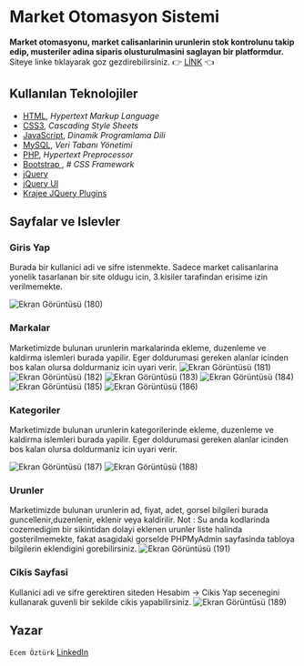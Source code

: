 # Market Otomasyon Sistemi

**Market otomasyonu, market calisanlarinin urunlerin stok kontrolunu takip edip, musteriler adina siparis olusturulmasini saglayan bir platformdur.** 
Siteye linke tıklayarak goz gezdirebilirsiniz. :point_right:  [LİNK](http://marketotomasyonu.eu5.org/) :point_left: 




## Kullanılan Teknolojiler

 - [HTML](https://www.w3schools.com/html/),  _Hypertext Markup Language_
-   [CSS3](https://www.w3schools.com/css/),  _Cascading Style Sheets_
-   [JavaScript](https://www.javascript.com/),  _Dinamik Programlama Dili_
-   [MySQL](https://www.mysql.com/),  _Veri Tabanı Yönetimi_
-   [PHP](https://www.php.net/),  _Hypertext Preprocessor_
-   [Bootstrap ](https://getbootstrap.com/docs/5.0/getting-started/introduction/),  _# CSS Framework_
- [jQuery](https://jquery.com/)
- [jQuery UI](https://jqueryui.com/)
- [Krajee JQuery Plugins](https://plugins.krajee.com/)

## Sayfalar ve Islevler

### Giris Yap
Burada bir kullanici adi ve sifre istenmekte. Sadece market calisanlarina yonelik tasarlanan bir site oldugu icin, 3.kisiler tarafindan erisime izin verilmemekte.

![Ekran Görüntüsü (180)](https://user-images.githubusercontent.com/56153715/122460376-b86dc380-cfba-11eb-898b-0155fb51cd0d.png)


### Markalar
Marketimizde bulunan urunlerin markalarinda ekleme, duzenleme ve kaldirma islemleri burada yapilir. Eger doldurumasi gereken alanlar icinden bos kalan olursa doldurmaniz icin uyari verir.
![Ekran Görüntüsü (181)](https://user-images.githubusercontent.com/56153715/122460379-b86dc380-cfba-11eb-97b1-66734b0e03c9.png)
![Ekran Görüntüsü (182)](https://user-images.githubusercontent.com/56153715/122460381-b9065a00-cfba-11eb-8b2e-ea47391a62d3.png)
![Ekran Görüntüsü (183)](https://user-images.githubusercontent.com/56153715/122460383-b99ef080-cfba-11eb-907c-200b42d3630e.png)
![Ekran Görüntüsü (184)](https://user-images.githubusercontent.com/56153715/122460385-b99ef080-cfba-11eb-95f7-5781a6e1f819.png)
![Ekran Görüntüsü (185)](https://user-images.githubusercontent.com/56153715/122460386-ba378700-cfba-11eb-9525-1d9689adfc93.png)
![Ekran Görüntüsü (186)](https://user-images.githubusercontent.com/56153715/122460387-ba378700-cfba-11eb-8ecb-c1f8ca222974.png)

### Kategoriler
Marketimizde bulunan urunlerin kategorilerinde ekleme, duzenleme ve kaldirma islemleri burada yapilir. Eger doldurumasi gereken alanlar icinden bos kalan olursa doldurmaniz icin uyari verir.

![Ekran Görüntüsü (187)](https://user-images.githubusercontent.com/56153715/122460390-bad01d80-cfba-11eb-92ea-763ab946861c.png)
![Ekran Görüntüsü (188)](https://user-images.githubusercontent.com/56153715/122460392-bad01d80-cfba-11eb-8eaf-81319f05aa48.png)
### Urunler
Marketimizde bulunan urunlerin ad, fiyat, adet, gorsel bilgileri burada guncellenir,duzenlenir, eklenir veya kaldirilir. 
Not : Su anda kodlarinda cozemedigim bir sikintidan dolayi eklenen urunler liste halinda gosterilmemekte, fakat asagidaki gorselde PHPMyAdmin sayfasinda tabloya bilgilerin eklendigini gorebilirsiniz.
![Ekran Görüntüsü (191)](https://user-images.githubusercontent.com/56153715/122460374-b7d52d00-cfba-11eb-98c8-561d35a224e9.png)


### Cikis Sayfasi
Kullanici adi ve sifre gerektiren siteden Hesabim -> Cikis Yap secenegini kullanarak guvenli bir sekilde cikis yapabilirsiniz.
![Ekran Görüntüsü (189)](https://user-images.githubusercontent.com/56153715/122460370-b73c9680-cfba-11eb-9002-7fa8704ece89.png)



## Yazar
`Ecem Öztürk` [LinkedIn](https://www.linkedin.com/in/ecem-ozturk-617497207/)





